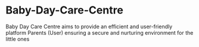 # Baby-Day-Care-Centre
Baby Day Care Centre aims to provide an efficient and user-friendly platform Parents (User) ensuring a secure and nurturing environment for the little ones

